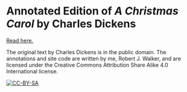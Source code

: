 # Annotated Edition of _A Christmas Carol_ by Charles Dickens

[Read here.](https://rjwut.github.io/carol)

The original text by Charles Dickens is in the public domain. The annotations and site code are written by me, Robert J. Walker, and are licensed under the Creative Commons Attribution Share Alike 4.0 International license.

[![CC-BY-SA](https://i.creativecommons.org/l/by-sa/4.0/88x31.png)](http://creativecommons.org/licenses/by-sa/4.0/)
